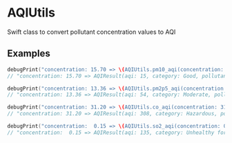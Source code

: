 # AQIUtils

Swift class to convert pollutant concentration values to AQI

## Examples

```swift
debugPrint("concentration: 15.70 => \(AQIUtils.pm10_aqi(concentration: 15.70))")
// "concentration: 15.70 => AQIResult(aqi: 15, category: Good, pollutant: PM10)"
```

```swift
debugPrint("concentration: 13.36 => \(AQIUtils.pm2p5_aqi(concentration: 13.36))")
// "concentration: 13.36 => AQIResult(aqi: 54, category: Moderate, pollutant: PM2.5)"
```

```swift
debugPrint("concentration: 31.20 => \(AQIUtils.co_aqi(concentration: 31.2))")
// "concentration: 31.20 => AQIResult(aqi: 308, category: Hazardous, pollutant: Carbon Monoxide)"
```

```swift
debugPrint("concentration:  0.15 => \(AQIUtils.so2_aqi(concentration: 0.15))")
// "concentration:  0.15 => AQIResult(aqi: 135, category: Unhealthy for Sensitive Groups, pollutant: Sulfur Dioxide)"
```
